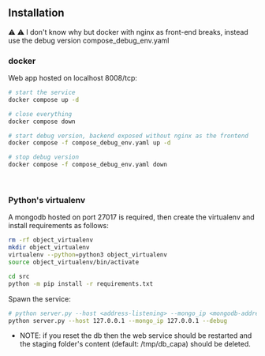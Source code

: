 ## Installation


:warning: :warning: I don't know why but docker with nginx as front-end breaks, instead use the debug version compose_debug_env.yaml


### docker

Web app hosted on localhost 8008/tcp:
```bash
# start the service
docker compose up -d

# close everything
docker compose down

# start debug version, backend exposed without nginx as the frontend 
docker compose -f compose_debug_env.yaml up -d

# stop debug version
docker compose -f compose_debug_env.yaml down

```


<br />

### Python's virtualenv

A mongodb hosted on port 27017 is required, then create the virtualenv and install requirements as follows:

```bash
rm -rf object_virtualenv
mkdir object_virtualenv 
virtualenv --python=python3 object_virtualenv
source object_virtualenv/bin/activate

cd src
python -m pip install -r requirements.txt
```

Spawn the service:
```bash
# python server.py --host <address-listening> --mongo_ip <mongodb-address> --debug
python server.py --host 127.0.0.1 --mongo_ip 127.0.0.1 --debug
```

 - NOTE: if you reset the db then the web service should be restarted and the staging folder's content (default: /tmp/db_capa) should be deleted.


